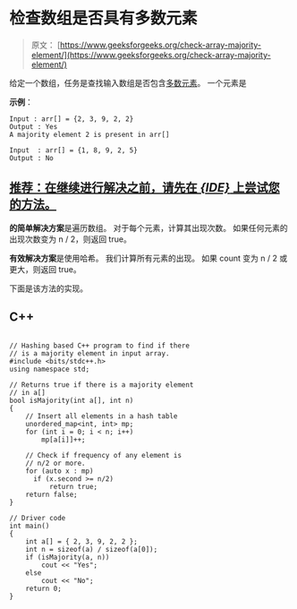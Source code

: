 # 检查数组是否具有多数元素

> 原文： [https://www.geeksforgeeks.org/check-array-majority-element/](https://www.geeksforgeeks.org/check-array-majority-element/)

给定一个数组，任务是查找输入数组是否包含[多数元素](https://www.geeksforgeeks.org/majority-element/)。 一个元素是

**示例**：

```
Input : arr[] = {2, 3, 9, 2, 2}
Output : Yes
A majority element 2 is present in arr[]

Input  : arr[] = {1, 8, 9, 2, 5}
Output : No

```

## [推荐：在继续进行解决之前，请先在 ***{IDE}*** 上尝试您的方法。](https://ide.geeksforgeeks.org/)

**的简单解决方案**是遍历数组。 对于每个元素，计算其出现次数。 如果任何元素的出现次数变为 n / 2，则返回 true。

**有效解决方案**是使用哈希。 我们计算所有元素的出现。 如果 count 变为 n / 2 或更大，则返回 true。

下面是该方法的实现。

## C++ 

```

// Hashing based C++ program to find if there 
// is a majority element in input array. 
#include <bits/stdc++.h> 
using namespace std; 

// Returns true if there is a majority element 
// in a[] 
bool isMajority(int a[], int n) 
{ 
    // Insert all elements in a hash table 
    unordered_map<int, int> mp; 
    for (int i = 0; i < n; i++)  
        mp[a[i]]++; 

    // Check if frequency of any element is 
    // n/2 or more. 
    for (auto x : mp) 
      if (x.second >= n/2) 
          return true; 
    return false; 
} 

// Driver code 
int main() 
{ 
    int a[] = { 2, 3, 9, 2, 2 }; 
    int n = sizeof(a) / sizeof(a[0]); 
    if (isMajority(a, n)) 
        cout << "Yes"; 
    else
        cout << "No"; 
    return 0; 
} 

```